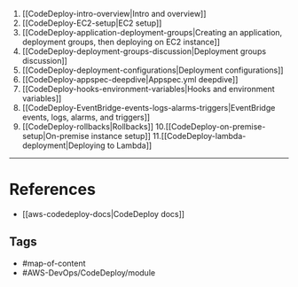 
1. [[CodeDeploy-intro-overview|Intro and overview]]
2. [[CodeDeploy-EC2-setup|EC2 setup]]
3. [[CodeDeploy-application-deployment-groups|Creating an application, deployment groups, then deploying on EC2 instance]]
4. [[CodeDeploy-deployment-groups-discussion|Deployment groups discussion]]
5. [[CodeDeploy-deployment-configurations|Deployment configurations]]
6. [[CodeDeploy-appspec-deepdive|Appspec.yml deepdive]]
7. [[CodeDeploy-hooks-environment-variables|Hooks and environment variables]]
8. [[CodeDeploy-EventBridge-events-logs-alarms-triggers|EventBridge events, logs, alarms, and triggers]]
9. [[CodeDeploy-rollbacks|Rollbacks]]
10.[[CodeDeploy-on-premise-setup|On-premise instance setup]]
11.[[CodeDeploy-lambda-deployment|Deploying to Lambda]] 

--- 
# References
- [[aws-codedeploy-docs|CodeDeploy docs]]

## Tags
- #map-of-content  
- #AWS-DevOps/CodeDeploy/module 